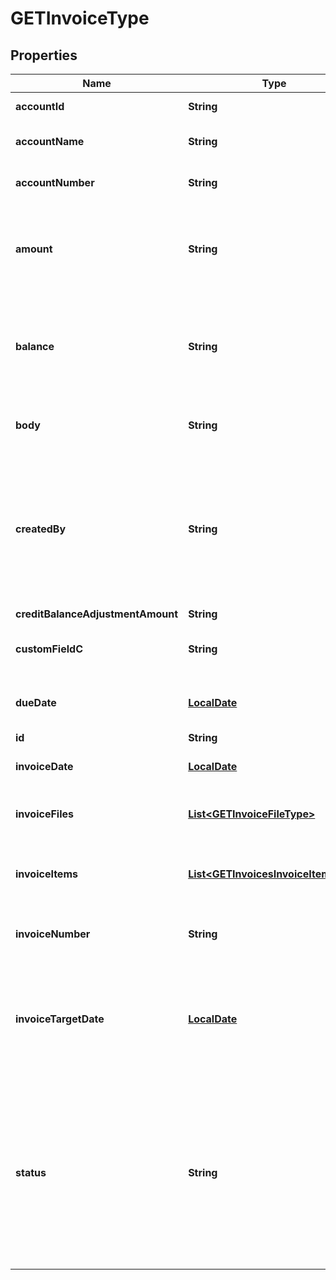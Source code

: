 
# GETInvoiceType

## Properties
Name | Type | Description | Notes
------------ | ------------- | ------------- | -------------
**accountId** | **String** | Customer account ID.  |  [optional]
**accountName** | **String** | Customer account name.  |  [optional]
**accountNumber** | **String** | Customer account number.  |  [optional]
**amount** | **String** | Amount of the invoice before adjustments, discounts, and similar items.  |  [optional]
**balance** | **String** | Balance remaining due on the invoice (after adjustments, discounts, etc.)  |  [optional]
**body** | **String** | The REST URL of the invoice PDF file.  |  [optional]
**createdBy** | **String** | User ID of the person who created the invoice. If a bill run generated the invoice, then this is the user ID of person who created the bill run.  |  [optional]
**creditBalanceAdjustmentAmount** | **String** | dummy |  [optional]
**customFieldC** | **String** | Any custom fields defined for this object.  |  [optional]
**dueDate** | [**LocalDate**](LocalDate.md) | Payment due date as _yyyy-mm-dd_.  |  [optional]
**id** | **String** | Invoice ID.  |  [optional]
**invoiceDate** | [**LocalDate**](LocalDate.md) | Invoice date as _yyyy-mm-dd_  |  [optional]
**invoiceFiles** | [**List&lt;GETInvoiceFileType&gt;**](GETInvoiceFileType.md) | Information about the invoice PDF file:  |  [optional]
**invoiceItems** | [**List&lt;GETInvoicesInvoiceItemType&gt;**](GETInvoicesInvoiceItemType.md) | Information on one or more items on this invoice:  |  [optional]
**invoiceNumber** | **String** | Unique invoice ID, returned as a string.  |  [optional]
**invoiceTargetDate** | [**LocalDate**](LocalDate.md) | Date through which charges on this invoice are calculated, as _yyyy-mm-dd_.  |  [optional]
**status** | **String** | Status of the invoice in the system - not the payment status, but the status of the invoice itself. Possible values are: &#x60;Posted&#x60;, &#x60;Draft&#x60;, &#x60;Canceled&#x60;, &#x60;Error&#x60;.  |  [optional]



